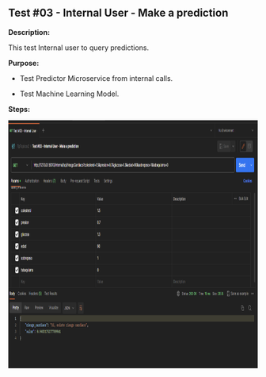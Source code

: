 ## Test #03 - Internal User - Make a prediction

**Description:**

This test Internal user to query predictions.

**Purpose:**

- Test Predictor Microservice from internal calls.

- Test Machine Learning Model.

**Steps:**

<img height="500" src="./images/Test_03.PNG">